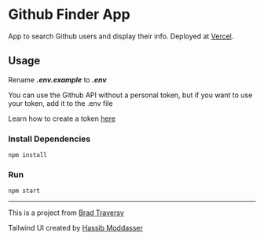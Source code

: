 # Github Finder App

App to search Github users and display their info. Deployed at [Vercel](https://github-finder-app-phi.vercel.app/).

## Usage

Rename **_.env.example_** to **_.env_**

You can use the Github API without a personal token, but if you want to use your token, add it to the .env file

Learn how to create a token [here](https://docs.github.com/en/authentication/keeping-your-account-and-data-secure/creating-a-personal-access-token)

### Install Dependencies

```
npm install
```

### Run

```
npm start
```


---
This is a project from [Brad Traversy](https://www.traversymedia.com/)

Tailwind UI created by [Hassib Moddasser](https://twitter.com/hassibmoddasser)
